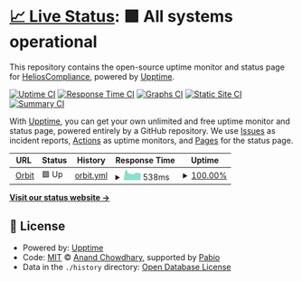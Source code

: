 # [📈 Live Status](https://status.ctcbanks.com): <!--live status--> **🟩 All systems operational**

This repository contains the open-source uptime monitor and status page for [HeliosCompliance](https://status.ctcbanks.com), powered by [Upptime](https://github.com/upptime/upptime).

[![Uptime CI](https://github.com/HeliosCompliance/upptime-orbit/workflows/Uptime%20CI/badge.svg)](https://github.com/HeliosCompliance/upptime-orbit/actions?query=workflow%3A%22Uptime+CI%22)
[![Response Time CI](https://github.com/HeliosCompliance/upptime-orbit/workflows/Response%20Time%20CI/badge.svg)](https://github.com/HeliosCompliance/upptime-orbit/actions?query=workflow%3A%22Response+Time+CI%22)
[![Graphs CI](https://github.com/HeliosCompliance/upptime-orbit/workflows/Graphs%20CI/badge.svg)](https://github.com/HeliosCompliance/upptime-orbit/actions?query=workflow%3A%22Graphs+CI%22)
[![Static Site CI](https://github.com/HeliosCompliance/upptime-orbit/workflows/Static%20Site%20CI/badge.svg)](https://github.com/HeliosCompliance/upptime-orbit/actions?query=workflow%3A%22Static+Site+CI%22)
[![Summary CI](https://github.com/HeliosCompliance/upptime-orbit/workflows/Summary%20CI/badge.svg)](https://github.com/HeliosCompliance/upptime-orbit/actions?query=workflow%3A%22Summary+CI%22)

With [Upptime](https://upptime.js.org), you can get your own unlimited and free uptime monitor and status page, powered entirely by a GitHub repository. We use [Issues](https://github.com/HeliosCompliance/upptime-orbit/issues) as incident reports, [Actions](https://github.com/HeliosCompliance/upptime-orbit/actions) as uptime monitors, and [Pages](https://status.ctcbanks.com) for the status page.

<!--start: status pages-->
<!-- This summary is generated by Upptime (https://github.com/upptime/upptime) -->
<!-- Do not edit this manually, your changes will be overwritten -->
<!-- prettier-ignore -->
| URL | Status | History | Response Time | Uptime |
| --- | ------ | ------- | ------------- | ------ |
| <img alt="" src="https://icons.duckduckgo.com/ip3/ctcbanks.com.ico" height="13"> [Orbit](https://ctcbanks.com) | 🟩 Up | [orbit.yml](https://github.com/HeliosCompliance/upptime-orbit/commits/HEAD/history/orbit.yml) | <details><summary><img alt="Response time graph" src="./graphs/orbit/response-time-week.png" height="20"> 538ms</summary><br><a href="https://status.ctcbanks.com/history/orbit"><img alt="Response time 561" src="https://img.shields.io/endpoint?url=https%3A%2F%2Fraw.githubusercontent.com%2FHeliosCompliance%2Fupptime-orbit%2FHEAD%2Fapi%2Forbit%2Fresponse-time.json"></a><br><a href="https://status.ctcbanks.com/history/orbit"><img alt="24-hour response time 641" src="https://img.shields.io/endpoint?url=https%3A%2F%2Fraw.githubusercontent.com%2FHeliosCompliance%2Fupptime-orbit%2FHEAD%2Fapi%2Forbit%2Fresponse-time-day.json"></a><br><a href="https://status.ctcbanks.com/history/orbit"><img alt="7-day response time 538" src="https://img.shields.io/endpoint?url=https%3A%2F%2Fraw.githubusercontent.com%2FHeliosCompliance%2Fupptime-orbit%2FHEAD%2Fapi%2Forbit%2Fresponse-time-week.json"></a><br><a href="https://status.ctcbanks.com/history/orbit"><img alt="30-day response time 600" src="https://img.shields.io/endpoint?url=https%3A%2F%2Fraw.githubusercontent.com%2FHeliosCompliance%2Fupptime-orbit%2FHEAD%2Fapi%2Forbit%2Fresponse-time-month.json"></a><br><a href="https://status.ctcbanks.com/history/orbit"><img alt="1-year response time 561" src="https://img.shields.io/endpoint?url=https%3A%2F%2Fraw.githubusercontent.com%2FHeliosCompliance%2Fupptime-orbit%2FHEAD%2Fapi%2Forbit%2Fresponse-time-year.json"></a></details> | <details><summary><a href="https://status.ctcbanks.com/history/orbit">100.00%</a></summary><a href="https://status.ctcbanks.com/history/orbit"><img alt="All-time uptime 99.97%" src="https://img.shields.io/endpoint?url=https%3A%2F%2Fraw.githubusercontent.com%2FHeliosCompliance%2Fupptime-orbit%2FHEAD%2Fapi%2Forbit%2Fuptime.json"></a><br><a href="https://status.ctcbanks.com/history/orbit"><img alt="24-hour uptime 100.00%" src="https://img.shields.io/endpoint?url=https%3A%2F%2Fraw.githubusercontent.com%2FHeliosCompliance%2Fupptime-orbit%2FHEAD%2Fapi%2Forbit%2Fuptime-day.json"></a><br><a href="https://status.ctcbanks.com/history/orbit"><img alt="7-day uptime 100.00%" src="https://img.shields.io/endpoint?url=https%3A%2F%2Fraw.githubusercontent.com%2FHeliosCompliance%2Fupptime-orbit%2FHEAD%2Fapi%2Forbit%2Fuptime-week.json"></a><br><a href="https://status.ctcbanks.com/history/orbit"><img alt="30-day uptime 99.93%" src="https://img.shields.io/endpoint?url=https%3A%2F%2Fraw.githubusercontent.com%2FHeliosCompliance%2Fupptime-orbit%2FHEAD%2Fapi%2Forbit%2Fuptime-month.json"></a><br><a href="https://status.ctcbanks.com/history/orbit"><img alt="1-year uptime 99.97%" src="https://img.shields.io/endpoint?url=https%3A%2F%2Fraw.githubusercontent.com%2FHeliosCompliance%2Fupptime-orbit%2FHEAD%2Fapi%2Forbit%2Fuptime-year.json"></a></details>

<!--end: status pages-->

[**Visit our status website →**](https://status.ctcbanks.com)

## 📄 License

- Powered by: [Upptime](https://github.com/upptime/upptime)
- Code: [MIT](./LICENSE) © [Anand Chowdhary](https://anandchowdhary.com), supported by [Pabio](https://pabio.com)
- Data in the `./history` directory: [Open Database License](https://opendatacommons.org/licenses/odbl/1-0/)
